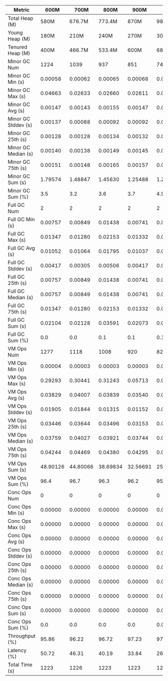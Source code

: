 | Metric | 600M | 700M | 800M | 900M | 1 GB | 2 GB | 4 GB | 8 GB |
|------|----|----|----|----|----|----|----|----|
| Total Heap (M) | 580M | 676.7M | 773.4M | 870M | 989.9M | 1998.1M | 4046.1M | 8142.1M |
| Young Heap (M) | 180M | 210M | 240M | 270M | 307.2M | 449.3M | 449.3M | 449.3M |
| Tenured Heap (M) | 400M | 466.7M | 533.4M | 600M | 682.7M | 1548.8M | 3596.8M | 7692.8M |
| Minor GC Num | 1224 | 1039 | 937 | 851 | 748 | 511 | 516 | 514 |
| Minor GC Min (s) | 0.00058 | 0.00062 | 0.00065 | 0.00068 | 0.00068 | 0.00123 | 0.00220 | 0.00445 |
| Minor GC Max (s) | 0.04663 | 0.02633 | 0.02660 | 0.02611 | 0.04889 | 0.00862 | 0.01025 | 0.03150 |
| Minor GC Avg (s) | 0.00147 | 0.00143 | 0.00155 | 0.00147 | 0.00174 | 0.00226 | 0.00333 | 0.01136 |
| Minor GC Stddev (s) | 0.00137 | 0.00088 | 0.00092 | 0.00092 | 0.00178 | 0.00050 | 0.00074 | 0.00511 |
| Minor GC 25th (s) | 0.00128 | 0.00128 | 0.00134 | 0.00132 | 0.00150 | 0.00196 | 0.00298 | 0.00585 |
| Minor GC Median (s) | 0.00140 | 0.00138 | 0.00149 | 0.00145 | 0.00167 | 0.00218 | 0.00317 | 0.01456 |
| Minor GC 75th (s) | 0.00151 | 0.00148 | 0.00165 | 0.00157 | 0.00186 | 0.00249 | 0.00339 | 0.01552 |
| Minor GC Sum (s) | 1.79574 | 1.48847 | 1.45630 | 1.25488 | 1.29797 | 1.15307 | 1.71861 | 5.83738 |
| Minor GC Sum (%) | 3.5 | 3.2 | 3.6 | 3.7 | 4.9 | 6.3 | 8.6 | 23.3 |
| Full GC Num | 2 | 2 | 2 | 2 | 2 | 2 | 2 | 2 |
| Full GC Min (s) | 0.00757 | 0.00849 | 0.01438 | 0.00741 | 0.00804 | 0.00814 | 0.01123 | 0.01455 |
| Full GC Max (s) | 0.01347 | 0.01280 | 0.02153 | 0.01332 | 0.01382 | 0.01730 | 0.02626 | 0.04540 |
| Full GC Avg (s) | 0.01052 | 0.01064 | 0.01795 | 0.01037 | 0.01093 | 0.01272 | 0.01875 | 0.02997 |
| Full GC Stddev (s) | 0.00417 | 0.00305 | 0.00506 | 0.00417 | 0.00409 | 0.00647 | 0.01063 | 0.02181 |
| Full GC 25th (s) | 0.00757 | 0.00849 | 0.01438 | 0.00741 | 0.00804 | 0.00814 | 0.01123 | 0.01455 |
| Full GC Median (s) | 0.00757 | 0.00849 | 0.01438 | 0.00741 | 0.00804 | 0.00814 | 0.01123 | 0.01455 |
| Full GC 75th (s) | 0.01347 | 0.01280 | 0.02153 | 0.01332 | 0.01382 | 0.01730 | 0.02626 | 0.04540 |
| Full GC Sum (s) | 0.02104 | 0.02128 | 0.03591 | 0.02073 | 0.02187 | 0.02544 | 0.03749 | 0.05994 |
| Full GC Sum (%) | 0.0 | 0.0 | 0.1 | 0.1 | 0.1 | 0.1 | 0.2 | 0.2 |
| VM Ops Num | 1277 | 1118 | 1008 | 920 | 822 | 589 | 593 | 582 |
| VM Ops Min (s) | 0.00004 | 0.00003 | 0.00003 | 0.00003 | 0.00003 | 0.00003 | 0.00005 | 0.00003 |
| VM Ops Max (s) | 0.29293 | 0.30441 | 0.31243 | 0.05713 | 0.05006 | 0.05198 | 0.05469 | 0.05181 |
| VM Ops Avg (s) | 0.03829 | 0.04007 | 0.03839 | 0.03540 | 0.03066 | 0.02900 | 0.03086 | 0.03285 |
| VM Ops Stddev (s) | 0.01905 | 0.01844 | 0.01315 | 0.01152 | 0.01202 | 0.01150 | 0.01159 | 0.01193 |
| VM Ops 25th (s) | 0.03446 | 0.03644 | 0.03496 | 0.03153 | 0.02366 | 0.02319 | 0.02646 | 0.02916 |
| VM Ops Median (s) | 0.03759 | 0.04027 | 0.03921 | 0.03744 | 0.03284 | 0.02986 | 0.03262 | 0.03565 |
| VM Ops 75th (s) | 0.04244 | 0.04469 | 0.04380 | 0.04295 | 0.04014 | 0.03697 | 0.03877 | 0.04086 |
| VM Ops Sum (s) | 48.90126 | 44.80066 | 38.69834 | 32.56691 | 25.20471 | 17.08226 | 18.30025 | 19.12097 |
| VM Ops Sum (%) | 96.4 | 96.7 | 96.3 | 96.2 | 95.0 | 93.5 | 91.2 | 76.4 |
| Conc Ops Num | 0 | 0 | 0 | 0 | 0 | 0 | 0 | 0 |
| Conc Ops Min (s) | 0.00000 | 0.00000 | 0.00000 | 0.00000 | 0.00000 | 0.00000 | 0.00000 | 0.00000 |
| Conc Ops Max (s) | 0.00000 | 0.00000 | 0.00000 | 0.00000 | 0.00000 | 0.00000 | 0.00000 | 0.00000 |
| Conc Ops Avg (s) | 0.00000 | 0.00000 | 0.00000 | 0.00000 | 0.00000 | 0.00000 | 0.00000 | 0.00000 |
| Conc Ops Stddev (s) | 0.00000 | 0.00000 | 0.00000 | 0.00000 | 0.00000 | 0.00000 | 0.00000 | 0.00000 |
| Conc Ops 25th (s) | 0.00000 | 0.00000 | 0.00000 | 0.00000 | 0.00000 | 0.00000 | 0.00000 | 0.00000 |
| Conc Ops Median (s) | 0.00000 | 0.00000 | 0.00000 | 0.00000 | 0.00000 | 0.00000 | 0.00000 | 0.00000 |
| Conc Ops 75th (s) | 0.00000 | 0.00000 | 0.00000 | 0.00000 | 0.00000 | 0.00000 | 0.00000 | 0.00000 |
| Conc Ops Sum (s) | 0.00000 | 0.00000 | 0.00000 | 0.00000 | 0.00000 | 0.00000 | 0.00000 | 0.00000 |
| Conc Ops Sum (%) | 0.0 | 0.0 | 0.0 | 0.0 | 0.0 | 0.0 | 0.0 | 0.0 |
| Throughput (%) | 95.86 | 96.22 | 96.72 | 97.23 | 97.83 | 98.51 | 98.36 | 97.96 |
| Latency (%) | 50.72 | 46.31 | 40.19 | 33.84 | 26.52 | 18.26 | 20.06 | 25.02 |
| Total Time (s) | 1223 | 1226 | 1223 | 1223 | 1223 | 1223 | 1223 | 1223 |
